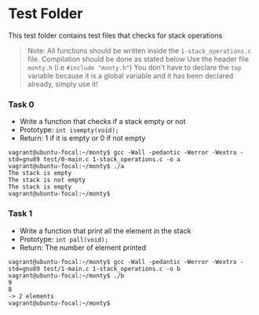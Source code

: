 # Test Folder
This test folder contains test files that checks for stack operations

> Note: All functions should be written inside the `1-stack_operations.c` file. Compilation should be done as stated below
> Use the header file `monty.h` (i.e `#include "monty.h"`)
> You don't have to declare the `top` variable because it is a global variable and it has been declared already, simply use it!

### Task 0
- Write a function that checks if a stack empty or not
- Prototype: `int isempty(void);`
- Return: 1 if it is empty or 0 if not empty
```
vagrant@ubuntu-focal:~/monty$ gcc -Wall -pedantic -Werror -Wextra -std=gnu89 test/0-main.c 1-stack_operations.c -o a
vagrant@ubuntu-focal:~/monty$ ./a
The stack is empty
The stack is not empty
The stack is empty
vagrant@ubuntu-focal:~/monty$
```

### Task 1
- Write a function that print all the element in the stack
- Prototype: `int pall(void);`
- Return: The number of element printed
```
vagrant@ubuntu-focal:~/monty$ gcc -Wall -pedantic -Werror -Wextra -std=gnu89 test/1-main.c 1-stack_operations.c -o b
vagrant@ubuntu-focal:~/monty$ ./b
9
8
-> 2 elements
vagrant@ubuntu-focal:~/monty$
```
